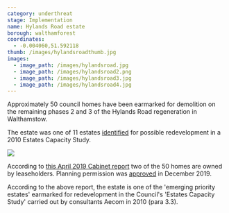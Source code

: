 ```yaml
---
category: underthreat
stage: Implementation
name: Hylands Road estate
borough: walthamforest
coordinates:
  - -0.004060,51.592118
thumb: /images/hylandsroadthumb.jpg
images:
  - image_path: /images/hylandsroad.jpg
  - image_path: /images/hylandsroad2.png
  - image_path: /images/hylandsroad3.jpg
  - image_path: /images/hylandsroad4.jpg
---
```

Approximately 50 council homes have been earmarked for demolition on the remaining phases 2 and 3 of the Hylands Road regeneration in Walthamstow.

The estate was one of 11 estates [identified](https://democracy.walthamforest.gov.uk/documents/s10654/4.2.%20LSP%20report%20-%20Estates%20Review.pdf) for possible redevelopment in a 2010 Estates Capacity Study.

![](/images/11estates.png)

According to [this April 2019 Cabinet report](https://democracy.walthamforest.gov.uk/ieDecisionDetails.aspx?ID=3213) two of the 50 homes are owned by leaseholders. Planning permission was [approved](https://www.guardian-series.co.uk/news/18085677.plans-knock-hylands-road-council-housing-build-120-new-homes-approved/) in December 2019.

According to the above report, the estate is one of the 'emerging priority estates' earmarked for redevelopment in the Council's 'Estates Capacity Study' carried out by consultants Aecom in 2010 (para 3.3). 

